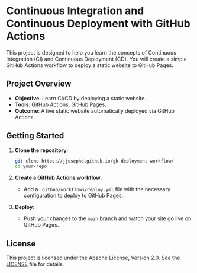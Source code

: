 <!--
 Copyright 2025 Jordan Daniel

 Licensed under the Apache License, Version 2.0 (the "License");
 you may not use this file except in compliance with the License.
 You may obtain a copy of the License at

     https://www.apache.org/licenses/LICENSE-2.0

 Unless required by applicable law or agreed to in writing, software
 distributed under the License is distributed on an "AS IS" BASIS,
 WITHOUT WARRANTIES OR CONDITIONS OF ANY KIND, either express or implied.
 See the License for the specific language governing permissions and
 limitations under the License.
-->

# Continuous Integration and Continuous Deployment with GitHub Actions

This project is designed to help you learn the concepts of Continuous Integration (CI) and Continuous Deployment (CD). You will create a simple GitHub Actions workflow to deploy a static website to GitHub Pages.

## Project Overview

- **Objective**: Learn CI/CD by deploying a static website.
- **Tools**: GitHub Actions, GitHub Pages.
- **Outcome**: A live static website automatically deployed via GitHub Actions.

## Getting Started

1. **Clone the repository**:

   ```sh
   git clone https://jjosephd.github.io/gh-deployment-workflow/
   cd your-repo
   ```

2. **Create a GitHub Actions workflow**:

   - Add a `.github/workflows/deploy.yml` file with the necessary configuration to deploy to GitHub Pages.

3. **Deploy**:
   - Push your changes to the `main` branch and watch your site go live on GitHub Pages.

## License

This project is licensed under the Apache License, Version 2.0. See the [LICENSE](https://www.apache.org/licenses/LICENSE-2.0) file for details.
